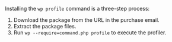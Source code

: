 Installing the `wp profile` command is a three-step process:

1. Download the package from the URL in the purchase email.
2. Extract the package files.
3. Run `wp --require=command.php profile` to execute the profiler.
